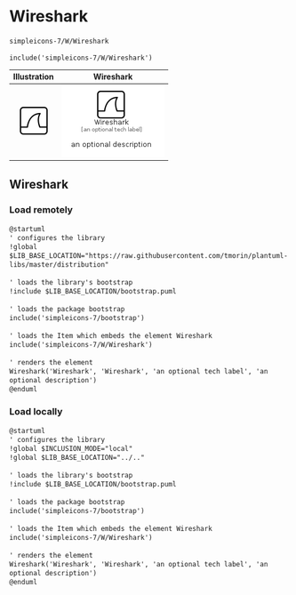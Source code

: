 # Wireshark


```text
simpleicons-7/W/Wireshark
```

```text
include('simpleicons-7/W/Wireshark')
```



| Illustration | Wireshark |
| :---: | :---: |
| ![illustration for Illustration](../../simpleicons-7/W/Wireshark.png) | ![illustration for Wireshark](../../simpleicons-7/W/Wireshark.Local.png) |




## Wireshark

### Load remotely
```plantuml
@startuml
' configures the library
!global $LIB_BASE_LOCATION="https://raw.githubusercontent.com/tmorin/plantuml-libs/master/distribution"

' loads the library's bootstrap
!include $LIB_BASE_LOCATION/bootstrap.puml

' loads the package bootstrap
include('simpleicons-7/bootstrap')

' loads the Item which embeds the element Wireshark
include('simpleicons-7/W/Wireshark')

' renders the element
Wireshark('Wireshark', 'Wireshark', 'an optional tech label', 'an optional description')
@enduml
```

### Load locally
```plantuml
@startuml
' configures the library
!global $INCLUSION_MODE="local"
!global $LIB_BASE_LOCATION="../.."

' loads the library's bootstrap
!include $LIB_BASE_LOCATION/bootstrap.puml

' loads the package bootstrap
include('simpleicons-7/bootstrap')

' loads the Item which embeds the element Wireshark
include('simpleicons-7/W/Wireshark')

' renders the element
Wireshark('Wireshark', 'Wireshark', 'an optional tech label', 'an optional description')
@enduml
```

